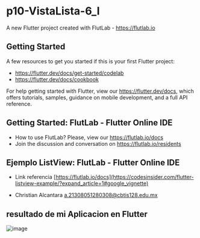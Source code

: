 # p10-VistaLista-6_I

A new Flutter project created with FlutLab - https://flutlab.io

## Getting Started

A few resources to get you started if this is your first Flutter project:

- https://flutter.dev/docs/get-started/codelab
- https://flutter.dev/docs/cookbook

For help getting started with Flutter, view our
https://flutter.dev/docs, which offers tutorials,
samples, guidance on mobile development, and a full API reference.

## Getting Started: FlutLab - Flutter Online IDE

- How to use FlutLab? Please, view our https://flutlab.io/docs
- Join the discussion and conversation on https://flutlab.io/residents

## Ejemplo ListView: FlutLab - Flutter Online IDE

- Link referencia [https://flutlab.io/docs](https://codesinsider.com/flutter-listview-example/?expand_article=1#google_vignette)

- Christian Alcantara a.21308051280308@cbtis128.edu.mx

## resultado de mi Aplicacion en Flutter
![image](https://github.com/Chris12066/p10-appList-6I/assets/143772165/7591d21c-ada4-4bb7-b8f0-d1e57670d3a2)

